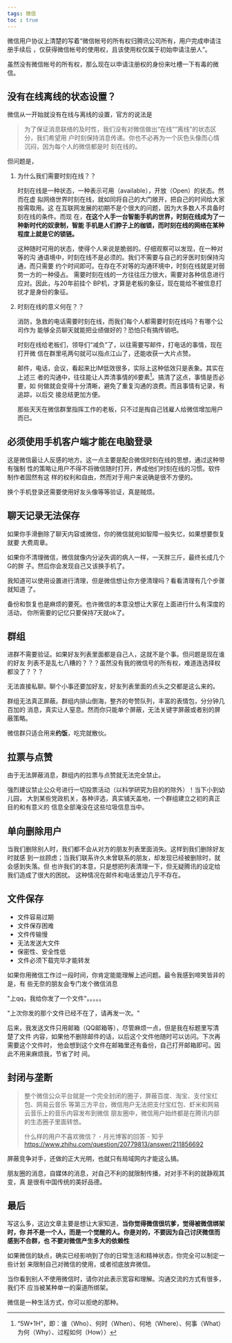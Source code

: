 ```yaml
---
tags: 微信
toc : true
---
```


微信用户协议上清楚的写着“微信帐号的所有权归腾讯公司所有，用户完成申请注册手续后
，仅获得微信帐号的使用权，且该使用权仅属于初始申请注册人”。

虽然没有微信帐号的所有权，那么现在以申请注册权的身份来吐槽一下有毒的微信。

## 没有在线离线的状态设置？

微信从一开始就没有在线与离线的设置，官方的说法是

> 为了保证消息联络的及时性，我们没有对微信做出“在线”“离线”的状态区分，我们希望用
> 户时刻保持消息传递。你也不必再为一个灰色头像而心情沉闷，因为每个人的微信都是时
> 刻在线的。

但问题是，

1. 为什么我们需要时刻在线？？

    时刻在线是一种状态，一种表示可用（available），开放（Open）的状态。然而在虚
    拟网络世界时刻在线，就如同将自己的大门敞开，把自己的时间给大家按需取用。这
    在互联网发展的初期不是个很大的问题，因为大多数人不具备时刻在线的条件。而现
    在，**在这个人手一台智能手机的世界，时刻在线成为了一种新时代的奴隶制，智能
    手机是人们脖子上的枷锁，而时刻在线的网络在某种程度上就是它的锁链。**

    这种随时可用的状态，使得个人来说是脆弱的。仔细观察可以发现，在一种对等的沟
    通语境中，时刻在线不是必须的。我们不需要与自己的牙医时刻保持沟通，而只需要
    约个时间即可。在存在不对等的沟通环境中，时刻在线就是对弱势一方的一种侵占。
    需要时刻在线的一方往往压力很大，需要对各种信息进行应对。因此，与20年前挂个
    BP机，才算是老板的象征，现在能给不被信息打扰才是身份的象征。


2. 时刻在线的意义何在？？

    消防，急救的电话需要时刻在线，而我们每个人都需要时刻在线吗？有哪个公司作为
    能够全员聊天就能把业绩做好的？恐怕只有搞传销吧。

    时刻在线给老板们，领导们“减负”了，以往需要写邮件，打电话的事情，现在打开微
    信在群里吼两句就可以指点江山了，还能收获一大片点赞。

    邮件，电话，会议，看起来比IM低效很多，实际上这种低效只是表象。其实在上述三
    者的沟通中，往往能让人弄清事情的6要素[^5W1H]。搞清了这点，事情是否必要，如
    何做就会变得十分清晰，避免了重复沟通的浪费。而且事情有记录，有追踪，以后交
    接总结更加方便。
    
    [^5W1H]: “5W+1H”，即：谁（Who）、何时（When）、何地（Where）、何事（What）为何（Why）、过程如何（How））

    那些天天在微信群里指挥工作的老板，只不过是掏自己钱雇人给微信增加用户而已。


## 必须使用手机客户端才能在电脑登录

这是微信最让人反感的地方。这一点主要是配合微信时刻在线的思想，通过这种带有强制
性的策略让用户不得不将微信随时打开，养成他们时刻在线的习惯。软件制作者固然有这
样的权利和自由，然而对于用户来说确是很不方便的。

换个手机登录还需要使用好友头像等等验证，真是贼烦。

## 聊天记录无法保存

如果你手滑删除了聊天内容或微信，你的微信就宛如智障一般失忆，如果想要恢复就要
大费周章。

如果你不清理微信，微信就像内分泌失调的病人一样，一天胖三斤，最终长成几个G的胖
子。然后你会发现自己又该换手机了。

我知道可以使用设置进行清理，但是微信想让你方便清理吗？看看清理有几个步骤就知道
了。

备份和恢复也是麻烦的要死。也许微信的本意没想让大家在上面进行什么有深度的活动，
你所需要的记忆只要保持7天就ok了。

## 群组

进群不需要验证。如果好友列表里面都是自己人，这就不是个事。但问题是现在谁的好友
列表不是乱七八糟的？？？虽然没有我的微信号的所有权，难道连选择权都没了？？？

无法直接私聊。聊个小事还要加好友，好友列表里面的点头之交都是这么来的。

群组无法真正屏蔽。群组内排山倒海，整齐的夸赞队列，丰富的表情包，分分钟几百加的
消息，真实让人窒息。然而你只能单个屏蔽，无法关键字屏蔽或者别的屏蔽策略。

微信群只适合用来**约饭**，吃完就散伙。

## 拉票与点赞

由于无法屏蔽消息，群组内的拉票与点赞就无法完全禁止。

强烈建议禁止公众号进行一切投票活动（以科学研究为目的的除外）！当下小到幼儿园，
大到某些党政机关，各种评选，真实铺天盖地，一个群组建立之初的真正目的和有意义的
信息全部淹没在这些垃圾信息当中。

## 单向删除用户

当我们删除别人时，我们都不会从对方的朋友列表里面消失。这样到我们删除好友时就感
到一丝顾虑；当我们联系许久未曾联系的朋友，却发现已经被删除时，就会感到失落。但
也许我们的本意，只是想把列表清理一下，但无疑腾讯的设定给我们造成了很大的困扰。
这种情况在邮件和电话里边几乎不存在。

## 文件保存

- 文件容易过期
- 文件保存困难
- 文件传输慢
- 无法发送大文件
- 保密性、安全性低
- 文件必须下载完毕才能转发

如果你用微信工作过一段时间，你肯定能能理解上述问题。最令我感到啼笑皆非的是，有
些无奈的朋友会专门发个微信消息

"上qq，我给你发了一个文件"。。。。。

"上次你发的那个文件已经不在了，请再发一次。"

后来，我发送文件只用邮箱（QQ邮箱等），尽管麻烦一点，但是我在标题里写清楚了文件
内容，如果他不删除邮件的话，以后这个文件他随时可以访问。下次再需要这个文件时，
他会想到这个文件在邮箱里还有备份，自己打开邮箱即可。因此不用来麻烦我，节省了时
间。

## 封闭与垄断

> 整个微信公众平台就是一个完全封闭的圈子，屏蔽百度、淘宝、支付宝红包、网易云音乐
> 等第三方平台，微信用户无法把支付宝红包、虾米和网易云音乐上的音乐内容发布到微信
> 朋友圈中，微信用户始终都是在腾讯内部的生态圈子里面转悠。
> 
> 什么样的用户不喜欢微信？ - 月光博客的回答 - 知乎
> https://www.zhihu.com/question/20779813/answer/211856692

屏蔽竞争对手，还做的正大光明，也就只有局域网内才能这么搞。

朋友圈的消息，自媒体的消息，对自己不利的就限制传播，对对手不利的就静观其变，真
是很有中国传统的美好品德。

## 最后

写这么多，这边文章主要是想让大家知道，**当你觉得微信很坑爹，觉得被微信绑架时，你
并不是一个人，而是一个觉醒的人。你是对的，不要因为自己讨厌微信而感到不合群，也
不要对微信产生多大的依赖性**

如果微信的缺点，确实已经影响到了你的日常生活和精神状态，你完全可以制定一些计划
来限制自己对微信的使用，或者彻底放弃微信。

当你看到别人不使用微信时，请你对此表示宽容和理解。沟通交流的方式有很多，我们不
应当被某种单一的渠道所绑架。

微信是一种生活方式，你可以拒绝的那种。
